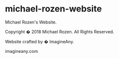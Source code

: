 # michael-rozen-website
Michael Rozen's Website.

Copyright � 2018 Michael Rozen. All Rights Reserved.

Website crafted by � ImagineAny.

imagineany.com



